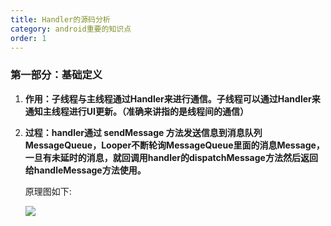 ```yaml
---
title: Handler的源码分析
category: android重要的知识点
order: 1
---
```




### **第一部分：基础定义**

1. **作用：子线程与主线程通过Handler来进行通信。子线程可以通过Handler来通知主线程进行UI更新。（准确来讲指的是线程间的通信）**

2. **过程：handler通过 sendMessage 方法发送信息到消息队列 MessageQueue，Looper不断轮询MessageQueue里面的消息Message，一旦有未延时的消息，就回调用handler的dispatchMessage方法然后返回给handleMessage方法使用。**

   原理图如下:

   ![](https:weiyu199202.github.io\images\handler原理图.png)

   







